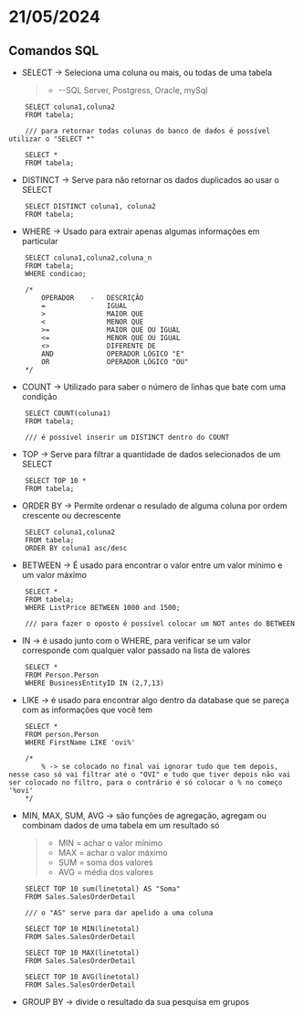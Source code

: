 # 21/05/2024

## Comandos SQL

- SELECT -> Seleciona uma coluna ou mais, ou todas de uma tabela
    > - --SQL Server, Postgress, Oracle, mySql

```
    SELECT coluna1,coluna2
    FROM tabela;

    /// para retornar todas colunas do banco de dados é possível utilizar o "SELECT *"

    SELECT *
    FROM tabela;
```

- DISTINCT -> Serve para não retornar os dados duplicados ao usar o SELECT

```
    SELECT DISTINCT coluna1, coluna2
    FROM tabela;   
```

- WHERE -> Usado para extrair apenas algumas informações em particular

```
    SELECT coluna1,coluna2,coluna_n
    FROM tabela;
    WHERE condicao;

    /*
        OPERADOR    -   DESCRIÇÃO
        =               IGUAL
        >               MAIOR QUE
        <               MENOR QUE
        >=              MAIOR QUE OU IGUAL
        <=              MENOR QUE OU IGUAL
        <>              DIFERENTE DE
        AND             OPERADOR LÓGICO "E"
        OR              OPERADOR LÓGICO "OU"
    */
```    

- COUNT -> Utilizado para saber o número de linhas que bate com uma condição

```
    SELECT COUNT(coluna1)
    FROM tabela;

    /// é possível inserir um DISTINCT dentro do COUNT
```

- TOP -> Serve para filtrar a quantidade de dados selecionados de um SELECT

```
    SELECT TOP 10 *
    FROM tabela;
```

- ORDER BY -> Permite ordenar o resulado de alguma coluna por ordem crescente ou decrescente

```
    SELECT coluna1,coluna2
    FROM tabela;
    ORDER BY coluna1 asc/desc
```

- BETWEEN ->  É usado para encontrar o valor entre um valor mínimo e um valor máximo

```
    SELECT *
    FROM tabela;
    WHERE ListPrice BETWEEN 1000 and 1500;

    /// para fazer o oposto é possível colocar um NOT antes do BETWEEN
```    

- IN -> é usado junto com o WHERE, para verificar se um valor corresponde com qualquer valor passado na lista de valores

```
    SELECT *
    FROM Person.Person
    WHERE BusinessEntityID IN (2,7,13)
```
- LIKE -> é usado para encontrar algo dentro da database que se pareça com as informações que você tem

```
    SELECT *
    FROM person.Person
    WHERE FirstName LIKE 'ovi%'

    /* 
        % -> se colocado no final vai ignorar tudo que tem depois, nesse caso só vai filtrar até o "OVI" e tudo que tiver depois não vai ser colocado no filtro, para o contrário é só colocar o % no começo '%ovi'
    */    
```

- MIN, MAX, SUM, AVG -> são funções de agregação, agregam ou combinam dados de uma tabela em um resultado só
    > - MIN = achar o valor mínimo
    > - MAX = achar o valor máximo
    > - SUM = soma dos valores
    > - AVG = média dos valores

```
    SELECT TOP 10 sum(linetotal) AS "Soma" 
    FROM Sales.SalesOrderDetail

    /// o "AS" serve para dar apelido a uma coluna

    SELECT TOP 10 MIN(linetotal) 
    FROM Sales.SalesOrderDetail

    SELECT TOP 10 MAX(linetotal) 
    FROM Sales.SalesOrderDetail

    SELECT TOP 10 AVG(linetotal) 
    FROM Sales.SalesOrderDetail
```
- GROUP BY -> divide o resultado da sua pesquisa em grupos
